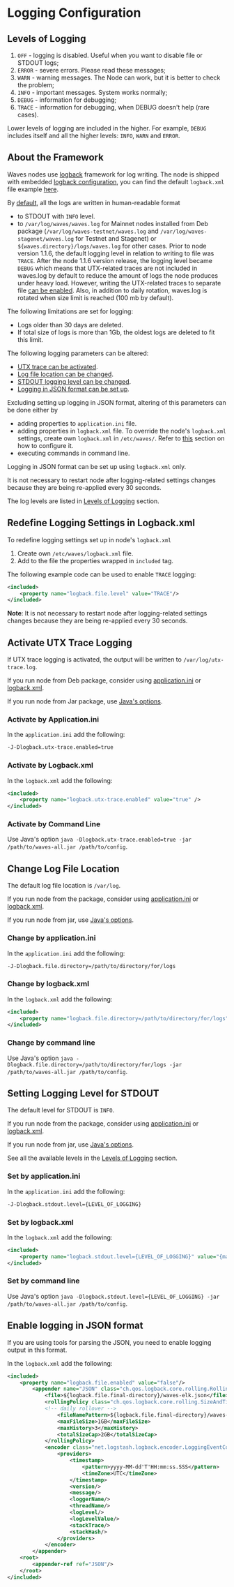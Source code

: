 # Logging Configuration

## Levels of Logging <a id="loglevels"></a>

1. `OFF` - logging is disabled. Useful when you want to disable file or STDOUT logs;
2. `ERROR` - severe errors. Please read these messages;
3. `WARN` - warning messages. The Node can work, but it is better to check the problem;
4. `INFO` - important messages. System works normally;
5. `DEBUG` - information for debugging;
6. `TRACE` - information for debugging, when DEBUG doesn't help \(rare cases\).

Lower levels of logging are included in the higher. For example, `DEBUG` includes itself and all the higher levels: `INFO`, `WARN` and `ERROR`.

## About the Framework

Waves nodes use [logback](https://logback.qos.ch/documentation.html) framework for log writing. The node is shipped with embedded [logback configuration](https://logback.qos.ch/manual/configuration.html), you can find the default `logback.xml` file example [here](https://github.com/wavesplatform/Waves/blob/master/node/src/main/resources/logback.xml).

By [default](https://github.com/wavesplatform/Waves/blob/master/node/src/main/resources/logback.xml), all the logs are written in human-readable format

* to STDOUT with `INFO` level.
* to `/var/log/waves/waves.log` for Mainnet nodes installed from Deb package (`/var/log/waves-testnet/waves.log` and `/var/log/waves-stagenet/waves.log` for Testnet and Stagenet) or `${waves.directory}/logs/waves.log` for other cases. Prior to node version 1.1.6, the default logging level in relation to writing to file was `TRACE`. After the node 1.1.6 version release, the logging level became `DEBUG` which means that UTX-related traces are not included in waves.log by default to reduce the amount of logs the node produces under heavy load. However, writing the UTX-related traces to separate file [can be enabled](#enable-traces). Also, in addition to daily rotation, waves.log is rotated when size limit is reached (100 mb by default).

The following limitations are set for logging:

* Logs older than 30 days are deleted.
* If total size of logs is more than 1Gb, the oldest logs are deleted to fit this limit.

The following logging parameters can be altered:

* [UTX trace can be activated](#enable-traces).
* [Log file location can be changed](#log-file).
* [STDOUT logging level can be changed](#stdout-log-level).
* [Logging in JSON format can be set up](#json).

Excluding setting up logging in JSON format, altering of this parameters can be done either by

* adding properties to `application.ini` file.
* adding properties in `logback.xml` file. To override the node's `logback.xml` settings, create own `logback.xml` in `/etc/waves/`. Refer to [this](#own-logback) section on how to configure it.
* executing commands in command line.

Logging in JSON format can be set up using `logback.xml` only.

It is not necessary to restart node after logging-related settings changes because they are being re-applied every 30 seconds.

The log levels are listed in [Levels of Logging](#loglevels) section.

## Redefine Logging Settings in Logback.xml <a id="own-logback"></a>

To redefine logging settings set up in node's `logback.xml`

1. Create own `/etc/waves/logback.xml` file.
2. Add to the file the properties wrapped in `included` tag.

The following example code can be used to enable `TRACE` logging:

```xml
<included>
    <property name="logback.file.level" value="TRACE"/>
</included>
```

**Note**: It is not necessary to restart node after logging-related settings changes because they are being re-applied every 30 seconds.

## Activate UTX Trace Logging <a id="enable-traces"></a>

If UTX trace logging is activated, the output will be written to `/var/log/utx-trace.log`.

If you run node from Deb package, consider using [application.ini](#aini-activate-utx) or [logback.xml](#logback-activate-utx).

If you run node from Jar package, use [Java's options](#jar-activate-utx).

### Activate by Application.ini <a id="aini-activate-utx"></a>

In the `application.ini` add the following:

```bash
-J-Dlogback.utx-trace.enabled=true
```

### Activate by Logback.xml <a id="logback-activate-utx"></a>

In the `logback.xml` add the following:

```xml
<included>
    <property name="logback.utx-trace.enabled" value="true" />
</included>
```

### Activate by Command Line <a id="jar-activate-utx"></a>

Use Java's option `java -Dlogback.utx-trace.enabled=true -jar /path/to/waves-all.jar /path/to/config`.

## Change Log File Location <a id="log-file"></a>

The default log file location is `/var/log`.

If you run node from the package, consider using [application.ini](#aini-change-location) or [logback.xml](#logback-change-location).

If you run node from jar, use [Java's options](#jar-change-location).

### Change by application.ini <a id="aini-change-location"></a>

In the `application.ini` add the following:

```bash
-J-Dlogback.file.directory=/path/to/directory/for/logs
```

### Change by logback.xml <a id="logback-change-location"></a>

In the `logback.xml` add the following:

```xml
<included>
    <property name="logback.file.directory=/path/to/directory/for/logs" value="true" />
</included>
```

### Change by command line <a id="jar-change-location"></a>

Use Java's option `java -Dlogback.file.directory=/path/to/directory/for/logs -jar /path/to/waves-all.jar /path/to/config`.

## Setting Logging Level for STDOUT <a id="stdout-log-level"></a>

The default level for STDOUT is `INFO`.

If you run node from the package, consider using [application.ini](#aini-set-loglevel) or [logback.xml](#logback-set-loglevel).

If you run node from jar, use [Java's options](#jar-set-loglevel).

See all the available levels in the [Levels of Logging](#loglevels) section.

### Set by application.ini <a id="aini-set-loglevel"></a>

In the `application.ini` add the following:

```bash
-J-Dlogback.stdout.level={LEVEL_OF_LOGGING}
```

### Set by logback.xml <a id="logback-set-loglevel"></a>

In the `logback.xml` add the following:

```xml
<included>
    <property name="logback.stdout.level={LEVEL_OF_LOGGING}" value="{mainnet|testnet}" />
</included>
```

### Set by command line <a id="jar-set-loglevel"></a>

Use Java's option `java -Dlogback.stdout.level={LEVEL_OF_LOGGING} -jar /path/to/waves-all.jar /path/to/config`.

## Enable logging in JSON format <a id="json"></a>

If you are using tools for parsing the JSON, you need to enable logging output in this format.

In the `logback.xml` add the following:

```xml
<included>
    <property name="logback.file.enabled" value="false"/>
        <appender name="JSON" class="ch.qos.logback.core.rolling.RollingFileAppender">
            <file>${logback.file.final-directory}/waves-elk.json</file>
            <rollingPolicy class="ch.qos.logback.core.rolling.SizeAndTimeBasedRollingPolicy">
            <!-- daily rollover -->
                <fileNamePattern>${logback.file.final-directory}/waves-elk.json.%d{yyyy-MM-dd, UTC}.%i.gz</fileNamePattern>
                <maxFileSize>1GB</maxFileSize>
                <maxHistory>3</maxHistory>
                <totalSizeCap>2GB</totalSizeCap>
            </rollingPolicy>
            <encoder class="net.logstash.logback.encoder.LoggingEventCompositeJsonEncoder">
                <providers>
                    <timestamp>
                        <pattern>yyyy-MM-dd'T'HH:mm:ss.SSS</pattern>
                        <timeZone>UTC</timeZone>
                    </timestamp>
                    <version/>
                    <message/>
                    <loggerName/>
                    <threadName/>
                    <logLevel/>
                    <logLevelValue/>
                    <stackTrace/>
                    <stackHash/>
                </providers>
            </encoder>
        </appender>
    <root>
        <appender-ref ref="JSON"/>
    </root>
</included>
```
